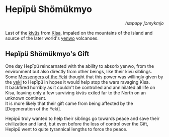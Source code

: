 
# Hepïpü Shömükmyo


<div align="right"><i>hæpɞpy ʃɔmykmjo</i></div>

Last of the [kivüs](../Kivümi%20Language/Kivümi%20Dictionary/kivü.md) from [Kisa](../Kivümi%20Language/Kivümi%20Dictionary/Kisa.md), impaled on the mountains of the island and source of the later world's [yenwo](../Kivümi%20Language/Kivümi%20Dictionary/yenwo.md) volcanoes.  

## Hepïpü Shömükmyo's Gift

One day Hepïpü reincarnated with the ability to absorb yenwo, from the environment but also directly from other beings, like their kivü siblings.  
Some [Messengers of the Yeki](<../Society/Cults of the Engineers.md>) thought that this power was willingly given by the [yeki](../Kivümi%20Language/Kivümi%20Dictionary/yeki.md) to Hepïpü in hopes it would help stop the wars ravaging Kisa.  
It backfired horribly as it couldn't be controlled and annihilated all life on Kisa, leaving only a few surviving kivüs exiled far to the North on an unknown continent.  
It is more likely that their gift came from being affected by the [Degeneration of the Yeki].  

Hepïpü truly wanted to help their siblings go towards peace and save their civilization and land, but even before the loss of control over the Gift, Hepïpü went to quite tyrannical lengths to force the peace.  
